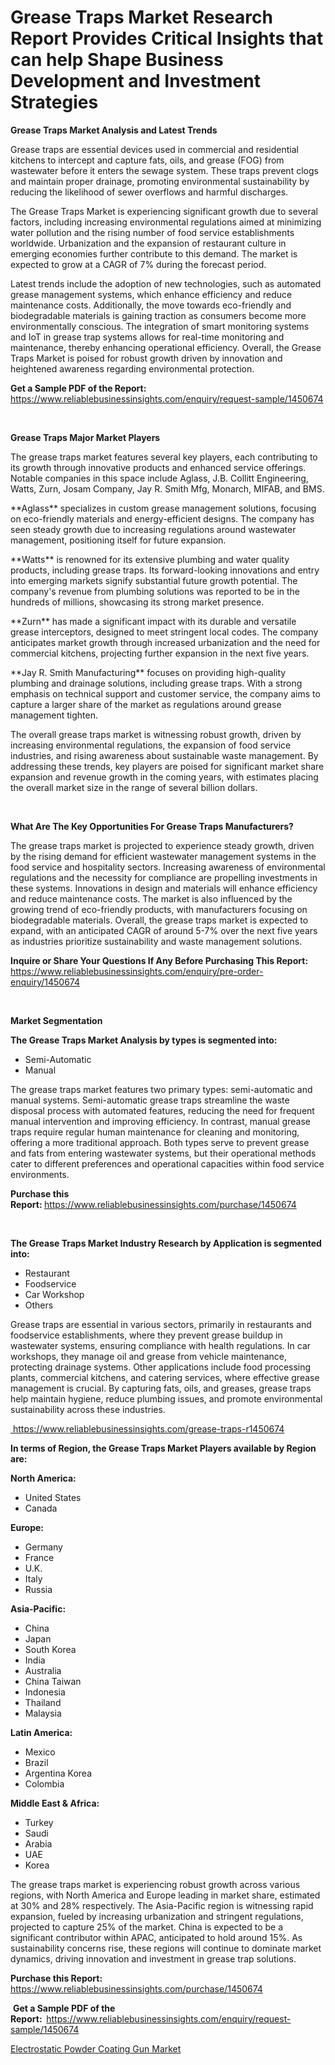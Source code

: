 <p><h1>Grease Traps Market Research Report Provides Critical Insights that can help Shape Business Development and Investment Strategies</h1></p><p><strong>Grease Traps Market Analysis and Latest Trends</strong></p>
<p><p>Grease traps are essential devices used in commercial and residential kitchens to intercept and capture fats, oils, and grease (FOG) from wastewater before it enters the sewage system. These traps prevent clogs and maintain proper drainage, promoting environmental sustainability by reducing the likelihood of sewer overflows and harmful discharges.</p><p>The Grease Traps Market is experiencing significant growth due to several factors, including increasing environmental regulations aimed at minimizing water pollution and the rising number of food service establishments worldwide. Urbanization and the expansion of restaurant culture in emerging economies further contribute to this demand. The market is expected to grow at a CAGR of 7% during the forecast period. </p><p>Latest trends include the adoption of new technologies, such as automated grease management systems, which enhance efficiency and reduce maintenance costs. Additionally, the move towards eco-friendly and biodegradable materials is gaining traction as consumers become more environmentally conscious. The integration of smart monitoring systems and IoT in grease trap systems allows for real-time monitoring and maintenance, thereby enhancing operational efficiency. Overall, the Grease Traps Market is poised for robust growth driven by innovation and heightened awareness regarding environmental protection.</p></p>
<p><strong>Get a Sample PDF of the Report:&nbsp;</strong> <a href="https://www.reliablebusinessinsights.com/enquiry/request-sample/1450674?utm_campaign=2292&utm_medium=2&utm_source=Github&utm_content=ia&utm_term=11042025&utm_id=grease-traps">https://www.reliablebusinessinsights.com/enquiry/request-sample/1450674</a></p>
<p>&nbsp;</p>
<p><strong>Grease Traps Major Market Players</strong></p>
<p><p>The grease traps market features several key players, each contributing to its growth through innovative products and enhanced service offerings. Notable companies in this space include Aglass, J.B. Collitt Engineering, Watts, Zurn, Josam Company, Jay R. Smith Mfg, Monarch, MIFAB, and BMS. </p><p>**Aglass** specializes in custom grease management solutions, focusing on eco-friendly materials and energy-efficient designs. The company has seen steady growth due to increasing regulations around wastewater management, positioning itself for future expansion.</p><p>**Watts** is renowned for its extensive plumbing and water quality products, including grease traps. Its forward-looking innovations and entry into emerging markets signify substantial future growth potential. The company's revenue from plumbing solutions was reported to be in the hundreds of millions, showcasing its strong market presence.</p><p>**Zurn** has made a significant impact with its durable and versatile grease interceptors, designed to meet stringent local codes. The company anticipates market growth through increased urbanization and the need for commercial kitchens, projecting further expansion in the next five years.</p><p>**Jay R. Smith Manufacturing** focuses on providing high-quality plumbing and drainage solutions, including grease traps. With a strong emphasis on technical support and customer service, the company aims to capture a larger share of the market as regulations around grease management tighten.</p><p>The overall grease traps market is witnessing robust growth, driven by increasing environmental regulations, the expansion of food service industries, and rising awareness about sustainable waste management. By addressing these trends, key players are poised for significant market share expansion and revenue growth in the coming years, with estimates placing the overall market size in the range of several billion dollars.</p></p>
<p>&nbsp;</p>
<p><strong>What Are The Key Opportunities For Grease Traps Manufacturers?</strong></p>
<p><p>The grease traps market is projected to experience steady growth, driven by the rising demand for efficient wastewater management systems in the food service and hospitality sectors. Increasing awareness of environmental regulations and the necessity for compliance are propelling investments in these systems. Innovations in design and materials will enhance efficiency and reduce maintenance costs. The market is also influenced by the growing trend of eco-friendly products, with manufacturers focusing on biodegradable materials. Overall, the grease traps market is expected to expand, with an anticipated CAGR of around 5-7% over the next five years as industries prioritize sustainability and waste management solutions.</p></p>
<p><strong>Inquire or Share Your Questions If Any Before Purchasing This Report:</strong> <a href="https://www.reliablebusinessinsights.com/enquiry/pre-order-enquiry/1450674?utm_campaign=2292&utm_medium=2&utm_source=Github&utm_content=ia&utm_term=11042025&utm_id=grease-traps">https://www.reliablebusinessinsights.com/enquiry/pre-order-enquiry/1450674</a></p>
<p>&nbsp;</p>
<p><strong>Market Segmentation</strong></p>
<p><strong>The Grease Traps Market Analysis by types is segmented into:</strong></p>
<p><ul><li>Semi-Automatic</li><li>Manual</li></ul></p>
<p><p>The grease traps market features two primary types: semi-automatic and manual systems. Semi-automatic grease traps streamline the waste disposal process with automated features, reducing the need for frequent manual intervention and improving efficiency. In contrast, manual grease traps require regular human maintenance for cleaning and monitoring, offering a more traditional approach. Both types serve to prevent grease and fats from entering wastewater systems, but their operational methods cater to different preferences and operational capacities within food service environments.</p></p>
<p><strong>Purchase this Report:&nbsp;</strong><a href="https://www.reliablebusinessinsights.com/purchase/1450674?utm_campaign=2292&utm_medium=2&utm_source=Github&utm_content=ia&utm_term=11042025&utm_id=grease-traps">https://www.reliablebusinessinsights.com/purchase/1450674</a></p>
<p>&nbsp;</p>
<p><strong>The Grease Traps Market Industry Research by Application is segmented into:</strong></p>
<p><ul><li>Restaurant</li><li>Foodservice</li><li>Car Workshop</li><li>Others</li></ul></p>
<p><p>Grease traps are essential in various sectors, primarily in restaurants and foodservice establishments, where they prevent grease buildup in wastewater systems, ensuring compliance with health regulations. In car workshops, they manage oil and grease from vehicle maintenance, protecting drainage systems. Other applications include food processing plants, commercial kitchens, and catering services, where effective grease management is crucial. By capturing fats, oils, and greases, grease traps help maintain hygiene, reduce plumbing issues, and promote environmental sustainability across these industries.</p></p>
<p><a href="https://www.reliablebusinessinsights.com/grease-traps-r1450674?utm_campaign=2292&utm_medium=2&utm_source=Github&utm_content=ia&utm_term=11042025&utm_id=grease-traps">&nbsp;https://www.reliablebusinessinsights.com/grease-traps-r1450674</a></p>
<p><strong>In terms of Region, the Grease Traps Market Players available by Region are:</strong></p>
<p>
    <p> <strong> North America: </strong>
        <ul>
            <li>United States</li>
            <li>Canada</li>
        </ul>
        </p> 
    <p> <strong> Europe: </strong>
        <ul>
            <li>Germany</li>
            <li>France</li>
            <li>U.K.</li>
            <li>Italy</li>
            <li>Russia</li>
        </ul>
        </p> 
    <p> <strong> Asia-Pacific: </strong>
        <ul>
            <li>China</li>
            <li>Japan</li>
            <li>South Korea</li>
            <li>India</li>
            <li>Australia</li>
            <li>China Taiwan</li>
            <li>Indonesia</li>
            <li>Thailand</li>
            <li>Malaysia</li>
        </ul>
        </p> 
    <p> <strong> Latin America: </strong>
        <ul>
            <li>Mexico</li>
            <li>Brazil</li>
            <li>Argentina Korea</li>
            <li>Colombia</li>
        </ul>
        </p> 
    <p> <strong> Middle East & Africa: </strong>
        <ul>
            <li>Turkey</li>
            <li>Saudi</li>
            <li>Arabia</li>
            <li>UAE</li>
            <li>Korea</li>
        </ul>
    </p>
    </p>
<p><p>The grease traps market is experiencing robust growth across various regions, with North America and Europe leading in market share, estimated at 30% and 28% respectively. The Asia-Pacific region is witnessing rapid expansion, fueled by increasing urbanization and stringent regulations, projected to capture 25% of the market. China is expected to be a significant contributor within APAC, anticipated to hold around 15%. As sustainability concerns rise, these regions will continue to dominate market dynamics, driving innovation and investment in grease trap solutions.</p></p>
<p><strong>Purchase this Report: </strong><a href="https://www.reliablebusinessinsights.com/purchase/1450674?utm_campaign=2292&utm_medium=2&utm_source=Github&utm_content=ia&utm_term=11042025&utm_id=grease-traps">https://www.reliablebusinessinsights.com/purchase/1450674</a></p>
<p>&nbsp;<strong>Get a Sample PDF of the Report:&nbsp;&nbsp;</strong><a href="https://www.reliablebusinessinsights.com/enquiry/request-sample/1450674?utm_campaign=2292&utm_medium=2&utm_source=Github&utm_content=ia&utm_term=11042025&utm_id=grease-traps">https://www.reliablebusinessinsights.com/enquiry/request-sample/1450674</a></p>
<p><strong></strong></p>
<p><p><a href="https://github.com/klinzenisaa/Market-Research-Report-List-1/blob/main/electrostatic-powder-coating-gun-market.md?utm_campaign=2292&utm_medium=2&utm_source=Github&utm_content=ia&utm_term=11042025&utm_id=grease-traps">Electrostatic Powder Coating Gun Market</a></p></p>